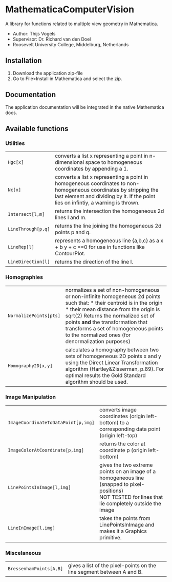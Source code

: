 MathematicaComputerVision
=========================

A library for functions related to multiple view geometry in Mathematica.

* Author: Thijs Vogels
* Supervisor: Dr. Richard van den Doel
* Roosevelt University College, Middelburg, Netherlands

## Installation
1. Download the application zip-file
2. Go to File>Install in Mathematica and select the zip.

## Documentation
The application documentation will be integrated in the native Mathematica docs.

## Available functions

### Utilities
<table>
	<tr>
		<td><code>Hgc[x]</code></td>
		<td>converts a list x representing a point in n-dimensional space 
  to homogeneous coordinates by appending a 1.</td>
	</tr>
	<tr>
		<td><code>Nc[x]</code></td>
		<td>converts a list x representing a point in homogeneous coordinates
  to non-homogeneous coordinates by stripping the last element and dividing by it.
If the point lies on infintiy, a warning is thrown.</td>
	</tr>
	<tr>
		<td><code>Intersect[l,m]</code></td>
		<td>returns the intersection the homogeneous 2d lines l and m.</td>
	</tr>
	<tr>
		<td><code>LineThrough[p,q]</code></td>
		<td>returns the line joining the homogeneous 2d points p and q.</td>
	</tr>
	<tr>
		<td><code>LineRep[l]</code></td>
		<td>represents a homogeneous line {a,b,c} as a x + b y + c ==0
for use in functions like ContourPlot.</td>
	</tr>
	<tr>
		<td><code>LineDirection[l]</code></td>
		<td>returns the direction of the line l.</td>
	</tr>
</table>

### Homographies
<table>
	<tr>
		<td><code>NormalizePoints[pts]</code></td>
		<td>normalizes a set of non-homogeneous or non-infinite homogeneous 2d points such that:
* their centroid is in the origin
* their mean distance from the origin is sqrt(2)
Returns the normalized set of points <b>and</b> the transformation that transforms a set of homogeneous points to the normalized ones (for denormalization purposes)</td>
	</tr>
	<tr>
		<td><code>Homography2D[x,y]</code></td>
		<td>calculates a homography between two sets of homogeneous 2D points x and y using the Direct Linear Transformation algorithm (Hartley&amp;Zisserman, p.89). For optimal results the Gold Standard algorithm should be used.</td>
	</tr>
</table>

### Image Manipulation
<table>
	<tr>
		<td><code>ImageCoordinateToDataPoint[p,img]</code></td>
		<td>converts image coordinates (origin left-bottom) to a corresponding data point (origin left-top)</td>
	</tr>
	<tr>
		<td><code>ImageColorAtCoordinate[p,img]</code></td>
		<td>returns the color at coordinate p (origin left-bottom)</td>
	</tr>
	<tr>
		<td><code>LinePointsInImage[l,img]</code></td>
		<td>gives the two extreme points on an image of a homogeneous line (snapped to pixel-positions)<br>
NOT TESTED for lines that lie completely outside the image</td>
	</tr>
	<tr>
		<td><code>LineInImage[l,img]</code></td>
		<td>takes the points from LinePointsInImage and makes it a Graphics primitive.</td>
	</tr>
</table>

### Miscelaneous
<table>
	<tr>
		<td><code>BressenhamPoints[A,B]</code></td>
		<td>gives a list of the pixel-points on the line segment between A and B.</td>
	</tr>
</table>



